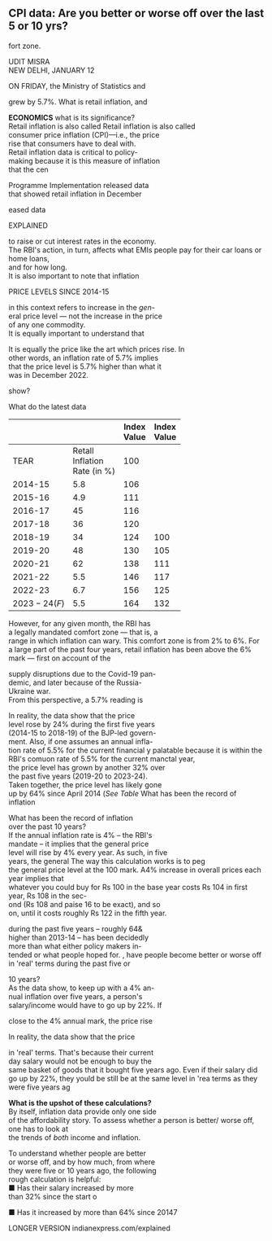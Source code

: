 ## CPI data: Are you better or worse off over the last 5 or 10 yrs?

fort zone.

UDIT MISRA<br>NEW DELHI, JANUARY 12

ON FRIDAY, the Ministry of Statistics and

grew by 5.7%. What is retail inflation, and

**ECONOMICS** what is its significance?<br>Retail inflation is also called Retail inflation is also called<br>consumer price inflation (CPI)—i.e., the price<br>rise that consumers have to deal with.<br>Retail inflation data is critical to policy-<br>making because it is this measure of inflation<br>that the cen

Programme Implementation released data<br>that showed retail inflation in December

eased data

EXPLAINED

to raise or cut interest rates in the economy.<br>The RBI's action, in turn, affects what EMIs people pay for their car loans or home loans,<br>and for how long.<br>It is also important to note that inflation

PRICE LEVELS SINCE 2014-15

in this context refers to increase in the *gen*-<br>eral price level — not the increase in the price<br>of any one commodity.<br>It is equally important to understand that

It is equally the price like the art which prices rise. In<br>other words, an inflation rate of 5.7% implies<br>that the price level is 5.7% higher than what it<br>was in December 2022.

show?

What do the latest data

|                |                                    | Index<br>Value | Index<br>Value |
|----------------|------------------------------------|----------------|----------------|
| TEAR           | Retall<br>Inflation<br>Rate (in %) | 100            |                |
| 2014-15        | 5.8                                | 106            |                |
| 2015-16        | 4.9                                | 111            |                |
| 2016-17        | 45                                 | 116            |                |
| 2017-18        | 36                                 | 120            |                |
| 2018-19        | 34                                 | 124            | 100            |
| 2019-20        | 48                                 | 130            | 105            |
| 2020-21        | 62                                 | 138            | 111            |
| 2021-22        | 5.5                                | 146            | 117            |
| 2022-23        | 6.7                                | 156            | 125            |
| $2023 - 24(F)$ | 5.5                                | 164            | 132            |

However, for any given month, the RBI has<br>a legally mandated comfort zone — that is, a<br>range in which inflation can wary. This comfort zone is from 2% to 6%. For a large part of the past four years, retail inflation has been above the 6% mark — first on account of the

supply disruptions due to the Covid-19 pan-<br>demic, and later because of the Russia-<br>Ukraine war.<br>From this perspective, a 5.7% reading is

In reality, the data show that the price <br>level rose by 24% during the first five years <br>(2014-15 to 2018-19) of the BJP-led govern-<br>ment. Also, if one assumes an annual infla-<br>tion rate of 5.5% for the current financial y palatable because it is within the RBI's comuon rate of 5.5% for the current manctal year,<br>the price level has grown by another 32% over<br>the past five years (2019-20 to 2023-24).<br>Taken together, the price level has likely gone<br>up by 64% since April 2014 (*See Table* What has been the record of inflation

What has been the record of inflation<br>over the past 10 years?<br>If the annual inflation rate is 4% – the RBI's<br>mandate – it implies that the general price<br>level will rise by 4% every year. As such, in five<br>years, the general The way this calculation works is to peg<br>the general price level at the 100 mark. A4% increase in overall prices each year implies that<br>whatever you could buy for Rs 100 in the base year costs Rs 104 in first year, Rs 108 in the sec-<br>ond (Rs 108 and paise 16 to be exact), and so<br>on, until it costs roughly Rs 122 in the fifth year.

during the past five years – roughly 64&<br>higher than 2013-14 – has been decidedly<br>more than what either policy makers in-<br>tended or what people hoped for. , have people become better or worse off in 'real' terms during the past five or

10 years?<br>As the data show, to keep up with a 4% an-<br>nual inflation over five years, a person's<br>salary/income would have to go up by 22%. If

close to the 4% annual mark, the price rise

In reality, the data show that the price

in 'real' terms. That's because their current<br>day salary would not be enough to buy the<br>same basket of goods that it bought five years ago. Even if their salary did go up by 22%, they yould be still be at the same level in 'rea terms as they were five years ag

**What is the upshot of these calculations?**<br>By itself, inflation data provide only one side<br>of the affordability story. To assess whether a person is better/ worse off, one has to look at<br>the trends of *both* income and inflation.

To understand whether people are better<br>or worse off, and by how much, from where<br>they were five or 10 years ago, the following<br>rough calculation is helpful:<br>
■ Has their salary increased by more<br>than 32% since the start o

■ Has it increased by more than 64% since 20147

LONGER VERSION indianexpress.com/explained